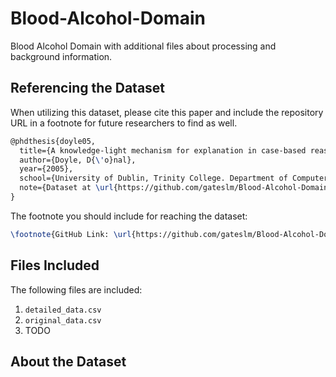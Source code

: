 # Blood-Alcohol-Domain
Blood Alcohol Domain with additional files about processing and background information. 

## Referencing the Dataset

When utilizing this dataset, please cite this paper and include the repository URL in a footnote for future researchers to find as well. 

```tex
@phdthesis{doyle05,
  title={A knowledge-light mechanism for explanation in case-based reasoning},
  author={Doyle, D{\'o}nal},
  year={2005},
  school={University of Dublin, Trinity College. Department of Computer Science},
  note={Dataset at \url{https://github.com/gateslm/Blood-Alcohol-Domain}. Thesis at \url{http://www.tara.tcd.ie/handle/2262/847}.}
}
```

The footnote you should include for reaching the dataset:

```tex
\footnote{GitHub Link: \url{https://github.com/gateslm/Blood-Alcohol-Domain}}
```

## Files Included

The following files are included: 
1. `detailed_data.csv`
2. `original_data.csv`
3. TODO

## About the Dataset

